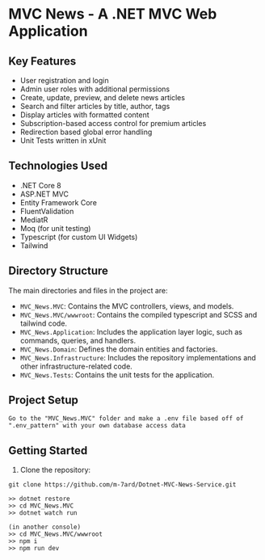 # MVC News - A .NET MVC Web Application

## Key Features
- User registration and login
- Admin user roles with additional permissions
- Create, update, preview, and delete news articles
- Search and filter articles by title, author, tags
- Display articles with formatted content
- Subscription-based access control for premium articles
- Redirection based global error handling
- Unit Tests written in xUnit

## Technologies Used
- .NET Core 8
- ASP.NET MVC
- Entity Framework Core
- FluentValidation
- MediatR
- Moq (for unit testing)
- Typescript (for custom UI Widgets)
- Tailwind

## Directory Structure
The main directories and files in the project are:

- `MVC_News.MVC`: Contains the MVC controllers, views, and models.
- `MVC_News.MVC/wwwroot`: Contains the compiled typescript and SCSS and tailwind code.
- `MVC_News.Application`: Includes the application layer logic, such as commands, queries, and handlers.
- `MVC_News.Domain`: Defines the domain entities and factories.
- `MVC_News.Infrastructure`: Includes the repository implementations and other infrastructure-related code.
- `MVC_News.Tests`: Contains the unit tests for the application.

## Project Setup
```
Go to the "MVC_News.MVC" folder and make a .env file based off of ".env_pattern" with your own database access data
```

## Getting Started
1. Clone the repository:
```
git clone https://github.com/m-7ard/Dotnet-MVC-News-Service.git
```
```
>> dotnet restore
>> cd MVC_News.MVC
>> dotnet watch run
```
```
(in another console)
>> cd MVC_News.MVC/wwwroot
>> npm i
>> npm run dev
```
